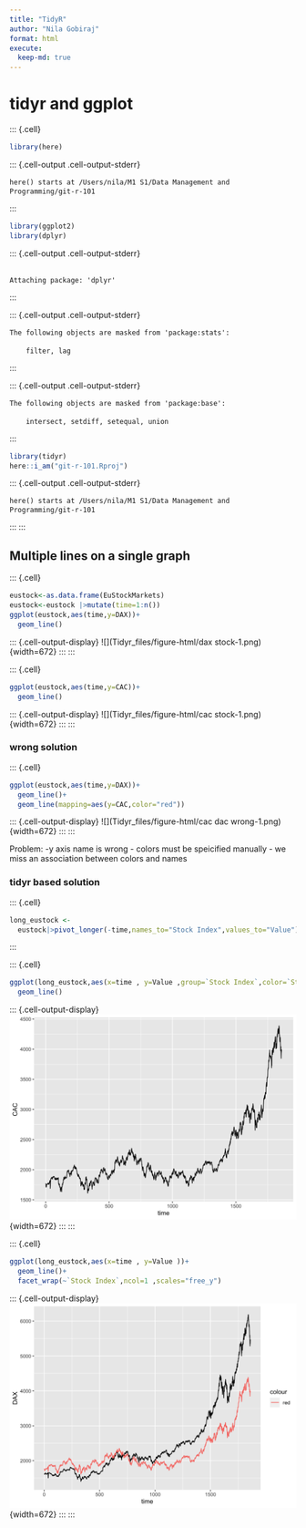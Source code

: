 ```yaml
---
title: "TidyR"
author: "Nila Gobiraj"
format: html
execute: 
  keep-md: true
---
```




# tidyr and ggplot


::: {.cell}

```{.r .cell-code}
library(here)
```

::: {.cell-output .cell-output-stderr}
```
here() starts at /Users/nila/M1 S1/Data Management and Programming/git-r-101
```
:::

```{.r .cell-code}
library(ggplot2)
library(dplyr)
```

::: {.cell-output .cell-output-stderr}
```

Attaching package: 'dplyr'
```
:::

::: {.cell-output .cell-output-stderr}
```
The following objects are masked from 'package:stats':

    filter, lag
```
:::

::: {.cell-output .cell-output-stderr}
```
The following objects are masked from 'package:base':

    intersect, setdiff, setequal, union
```
:::

```{.r .cell-code}
library(tidyr)
here::i_am("git-r-101.Rproj")
```

::: {.cell-output .cell-output-stderr}
```
here() starts at /Users/nila/M1 S1/Data Management and Programming/git-r-101
```
:::
:::


## Multiple lines on a single graph


::: {.cell}

```{.r .cell-code}
eustock<-as.data.frame(EuStockMarkets)
eustock<-eustock |>mutate(time=1:n())
ggplot(eustock,aes(time,y=DAX))+
  geom_line()
```

::: {.cell-output-display}
![](Tidyr_files/figure-html/dax stock-1.png){width=672}
:::
:::

::: {.cell}

```{.r .cell-code}
ggplot(eustock,aes(time,y=CAC))+
  geom_line()
```

::: {.cell-output-display}
![](Tidyr_files/figure-html/cac stock-1.png){width=672}
:::
:::


### wrong solution


::: {.cell}

```{.r .cell-code}
ggplot(eustock,aes(time,y=DAX))+
  geom_line()+
  geom_line(mapping=aes(y=CAC,color="red"))
```

::: {.cell-output-display}
![](Tidyr_files/figure-html/cac dac wrong-1.png){width=672}
:::
:::


Problem: -y axis name is wrong - colors must be speicified manually - we miss an association between colors and names

### tidyr based solution


::: {.cell}

```{.r .cell-code}
long_eustock <-
  eustock|>pivot_longer(-time,names_to="Stock Index",values_to="Value")
```
:::

::: {.cell}

```{.r .cell-code}
ggplot(long_eustock,aes(x=time , y=Value ,group=`Stock Index`,color=`Stock Index`))+
  geom_line()
```

::: {.cell-output-display}
![](Tidyr_files/figure-html/unnamed-chunk-3-1.png){width=672}
:::
:::

::: {.cell}

```{.r .cell-code}
ggplot(long_eustock,aes(x=time , y=Value ))+
  geom_line()+
  facet_wrap(~`Stock Index`,ncol=1 ,scales="free_y")
```

::: {.cell-output-display}
![](Tidyr_files/figure-html/unnamed-chunk-4-1.png){width=672}
:::
:::
